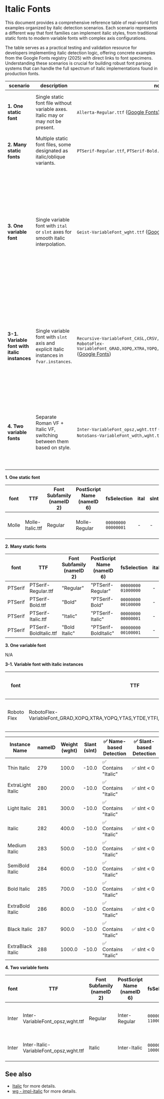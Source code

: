 # Italic Fonts

This document provides a comprehensive reference table of real-world font examples organized by italic detection scenarios. Each scenario represents a different way that font families can implement italic styles, from traditional static fonts to modern variable fonts with complex axis configurations.

The table serves as a practical testing and validation resource for developers implementing italic detection logic, offering concrete examples from the Google Fonts registry (2025) with direct links to font specimens. Understanding these scenarios is crucial for building robust font parsing systems that can handle the full spectrum of italic implementations found in production fonts.

| scenario                                     | description                                                                              | non-italic examples                                                                                                                                                                                                                                                                   | italic examples                                                                                                                                                                                                        | method         | notes                                                                                                                                                                                                                                                                                                                                                  |
| -------------------------------------------- | ---------------------------------------------------------------------------------------- | ------------------------------------------------------------------------------------------------------------------------------------------------------------------------------------------------------------------------------------------------------------------------------------- | ---------------------------------------------------------------------------------------------------------------------------------------------------------------------------------------------------------------------- | -------------- | ------------------------------------------------------------------------------------------------------------------------------------------------------------------------------------------------------------------------------------------------------------------------------------------------------------------------------------------------------ |
| **1. One static font**                       | Single static font file without variable axes. Italic may or may not be present.         | `Allerta-Regular.ttf` ([Google Fonts](https://fonts.google.com/specimen/Allerta))                                                                                                                                                                                                     | `Molle-Italic.ttf` ([Google Fonts](https://fonts.google.com/specimen/Molle))                                                                                                                                           | OS/2           | Only 1 font (Molle) with italic-only scenario out of 1,885 fonts (2025 Google Fonts registry)                                                                                                                                                                                                                                                          |
| **2. Many static fonts**                     | Multiple static font files, some designated as italic/oblique variants.                  | `PTSerif-Regular.ttf`, `PTSerif-Bold.ttf` ([Google Fonts](https://fonts.google.com/specimen/PT+Serif))                                                                                                                                                                                | `PTSerif-Italic.ttf`, `PTSerif-BoldItalic.ttf` ([Google Fonts](https://fonts.google.com/specimen/PT+Serif))                                                                                                            | OS/2           | Most common scenario for traditional font families                                                                                                                                                                                                                                                                                                     |
| **3. One variable font**                     | Single variable font with `ital` or `slnt` axes for smooth italic interpolation.         | `Geist-VariableFont_wght.ttf` ([Google Fonts](https://fonts.google.com/specimen/Geist))                                                                                                                                                                                               | `EB Garamond` (legacy) ([Google Fonts Knowledge](https://fonts.google.com/knowledge/glossary/italic_axis))                                                                                                             | `ital` axis    | Google Fonts claims "EB Garamond" as VF font with [supports `ital` (0)](https://gist.github.com/softmarshmallow/5e89a878092af47c750a0a297a814b29) axis support, but Google Fonts has dropped the `ital` axis and none are found in current registry. This may still exist on non-Google Fonts; we will support and treat `ital` axis when encountered. |
| **3-1. Variable font with italic instances** | Single variable font with `slnt` axis and explicit italic instances in `fvar.instances`. | `Recursive-VariableFont_CASL,CRSV,MONO,slnt,wght.ttf` ([Google Fonts](https://fonts.google.com/specimen/Recursive))<br>`RobotoFlex-VariableFont_GRAD,XOPQ,XTRA,YOPQ,YTAS,YTDE,YTFI,YTLC,YTUC,opsz,slnt,wdth,wght.ttf` ([Google Fonts](https://fonts.google.com/specimen/Roboto+Flex)) | Same files with italic instances via `slnt` axis and `fvar.instances`                                                                                                                                                  | fvar.instances | Exceptional case: Not "italic" by OS/2 flags, but [supports `slnt` (~15)](https://gist.github.com/softmarshmallow/5e89a878092af47c750a0a297a814b29) axis with explicit italic instances. Detection relies on PostScript names in `fvar.instances` rather than reliable table sources.                                                                  |
| **4. Two variable fonts**                    | Separate Roman VF + Italic VF, switching between them based on style.                    | `Inter-VariableFont_opsz,wght.ttf` ([Google Fonts](https://fonts.google.com/specimen/Inter))<br>`NotoSans-VariableFont_wdth,wght.ttf` ([Google Fonts](https://fonts.google.com/noto/specimen/Noto+Sans))                                                                              | `Inter-Italic-VariableFont_opsz,wght.ttf` ([Google Fonts](https://fonts.google.com/specimen/Inter))<br>`NotoSans-Italic-VariableFont_wdth,wght.ttf` ([Google Fonts](https://fonts.google.com/noto/specimen/Noto+Sans)) | OS/2           | [~160 variable fonts](https://gist.github.com/softmarshmallow/02982976f1f72dba5aaad4dc80befbfb) with exactly 2 variants (2025 Google Fonts registry). When 2 VF variants exist, they are explicitly `["regular", "italic"]`.                                                                                                                           |

**1. One static font**

| font  | TTF              | Font Subfamily (nameID 2) | PostScript Name (nameID 6) | fsSelection         | ital | slnt | italic        |
| ----- | ---------------- | ------------------------- | -------------------------- | ------------------- | ---- | ---- | ------------- |
| Molle | Molle-Italic.ttf | Regular                   | Molle-Regular              | `00000000 00000001` | -    | -    | ✓ (bit 0 set) |

**2. Many static fonts**

| font    | TTF                    | Font Subfamily (nameID 2) | PostScript Name (nameID 6) | fsSelection         | ital | slnt | italic  |
| ------- | ---------------------- | ------------------------- | -------------------------- | ------------------- | ---- | ---- | ------- |
| PTSerif | PTSerif-Regular.ttf    | "Regular"                 | "PTSerif-Regular"          | `00000000 01000000` | -    | -    | `false` |
| PTSerif | PTSerif-Bold.ttf       | "Bold"                    | "PTSerif-Bold"             | `00000000 00100000` | -    | -    | `false` |
| PTSerif | PTSerif-Italic.ttf     | "Italic"                  | "PTSerif-Italic"           | `00000000 00000001` | -    | -    | `true`  |
| PTSerif | PTSerif-BoldItalic.ttf | "Bold Italic"             | "PTSerif-BoldItalic"       | `00000000 00100001` | -    | -    | `true`  |

**3. One variable font**

N/A

**3-1. Variable font with italic instances**

| font        | TTF                                                                                          | Font Subfamily (nameID 2) | PostScript Name (nameID 6) | fsSelection         | ital | slnt | italic            |
| ----------- | -------------------------------------------------------------------------------------------- | ------------------------- | -------------------------- | ------------------- | ---- | ---- | ----------------- |
| Roboto Flex | RobotoFlex-VariableFont_GRAD,XOPQ,XTRA,YOPQ,YTAS,YTDE,YTFI,YTLC,YTUC,opsz,slnt,wdth,wght.ttf | Regular                   | RobotoFlex-Regular         | `00000000 11000000` | -    | yes  | ✗ (bit 0 not set) |

| Instance Name     | nameID | Weight (wght) | Slant (slnt) | ✅ Name-based Detection | ✅ Slant-based Detection |
| ----------------- | ------ | ------------- | ------------ | ----------------------- | ------------------------ |
| Thin Italic       | 279    | 100.0         | -10.0        | ✅ Contains "Italic"    | ✅ slnt < 0              |
| ExtraLight Italic | 280    | 200.0         | -10.0        | ✅ Contains "Italic"    | ✅ slnt < 0              |
| Light Italic      | 281    | 300.0         | -10.0        | ✅ Contains "Italic"    | ✅ slnt < 0              |
| Italic            | 282    | 400.0         | -10.0        | ✅ Contains "Italic"    | ✅ slnt < 0              |
| Medium Italic     | 283    | 500.0         | -10.0        | ✅ Contains "Italic"    | ✅ slnt < 0              |
| SemiBold Italic   | 284    | 600.0         | -10.0        | ✅ Contains "Italic"    | ✅ slnt < 0              |
| Bold Italic       | 285    | 700.0         | -10.0        | ✅ Contains "Italic"    | ✅ slnt < 0              |
| ExtraBold Italic  | 286    | 800.0         | -10.0        | ✅ Contains "Italic"    | ✅ slnt < 0              |
| Black Italic      | 287    | 900.0         | -10.0        | ✅ Contains "Italic"    | ✅ slnt < 0              |
| ExtraBlack Italic | 288    | 1000.0        | -10.0        | ✅ Contains "Italic"    | ✅ slnt < 0              |

**4. Two variable fonts**

| font  | TTF                                     | Font Subfamily (nameID 2) | PostScript Name (nameID 6) | fsSelection         | fvar.instances | italic            |
| ----- | --------------------------------------- | ------------------------- | -------------------------- | ------------------- | -------------- | ----------------- |
| Inter | Inter-VariableFont_opsz,wght.ttf        | Regular                   | Inter-Regular              | `00000000 11000000` | no slnt/ital   | ✗ (bit 0 not set) |
| Inter | Inter-Italic-VariableFont_opsz,wght.ttf | Italic                    | Inter-Italic               | `00000000 10000001` | no slnt/ital   | ✓ (bit 0 set)     |

## See also

- [Italic](./italic.md) for more details.
- [wg - impl-italic](../wg/feat-paragraph/impl-italic.md) for more details.
